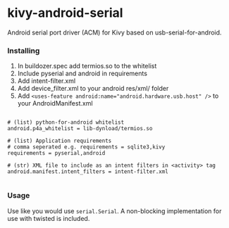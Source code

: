 # kivy-android-serial

Android serial port driver (ACM) for Kivy based on usb-serial-for-android.

### Installing

1. In buildozer.spec add termios.so to the whitelist 
2. Include  pyserial and android in requirements
3. Add intent-filter.xml
4. Add device_filter.xml to your android res/xml/ folder
5. Add `<uses-feature android:name="android.hardware.usb.host" />` to your AndroidManifest.xml

```

# (list) python-for-android whitelist
android.p4a_whitelist = lib-dynload/termios.so

# (list) Application requirements
# comma seperated e.g. requirements = sqlite3,kivy
requirements = pyserial,android

# (str) XML file to include as an intent filters in <activity> tag
android.manifest.intent_filters = intent-filter.xml 
 
```

### Usage

Use like you would use `serial.Serial`.  A non-blocking implementation for use with twisted is included. 
